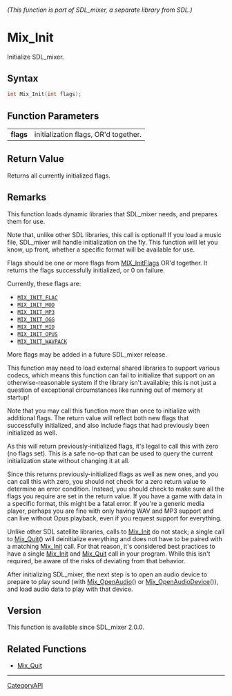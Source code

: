 ###### (This function is part of SDL_mixer, a separate library from SDL.)
# Mix_Init

Initialize SDL_mixer.

## Syntax

```c
int Mix_Init(int flags);

```

## Function Parameters

|               |                                      |
| ------------- | ------------------------------------ |
| **flags**     | initialization flags, OR'd together. |

## Return Value

Returns all currently initialized flags.

## Remarks

This function loads dynamic libraries that SDL_mixer needs, and prepares
them for use.

Note that, unlike other SDL libraries, this call is optional! If you load a
music file, SDL_mixer will handle initialization on the fly. This function
will let you know, up front, whether a specific format will be available
for use.

Flags should be one or more flags from [MIX_InitFlags](MIX_InitFlags) OR'd
together. It returns the flags successfully initialized, or 0 on failure.

Currently, these flags are:

- [`MIX_INIT_FLAC`](MIX_INIT_FLAC)
- [`MIX_INIT_MOD`](MIX_INIT_MOD)
- [`MIX_INIT_MP3`](MIX_INIT_MP3)
- [`MIX_INIT_OGG`](MIX_INIT_OGG)
- [`MIX_INIT_MID`](MIX_INIT_MID)
- [`MIX_INIT_OPUS`](MIX_INIT_OPUS)
- [`MIX_INIT_WAVPACK`](MIX_INIT_WAVPACK)

More flags may be added in a future SDL_mixer release.

This function may need to load external shared libraries to support various
codecs, which means this function can fail to initialize that support on an
otherwise-reasonable system if the library isn't available; this is not
just a question of exceptional circumstances like running out of memory at
startup!

Note that you may call this function more than once to initialize with
additional flags. The return value will reflect both new flags that
successfully initialized, and also include flags that had previously been
initialized as well.

As this will return previously-initialized flags, it's legal to call this
with zero (no flags set). This is a safe no-op that can be used to query
the current initialization state without changing it at all.

Since this returns previously-initialized flags as well as new ones, and
you can call this with zero, you should not check for a zero return value
to determine an error condition. Instead, you should check to make sure all
the flags you require are set in the return value. If you have a game with
data in a specific format, this might be a fatal error. If you're a generic
media player, perhaps you are fine with only having WAV and MP3 support and
can live without Opus playback, even if you request support for everything.

Unlike other SDL satellite libraries, calls to [Mix_Init](Mix_Init) do not
stack; a single call to [Mix_Quit](Mix_Quit)() will deinitialize everything
and does not have to be paired with a matching [Mix_Init](Mix_Init) call.
For that reason, it's considered best practices to have a single
[Mix_Init](Mix_Init) and [Mix_Quit](Mix_Quit) call in your program. While
this isn't required, be aware of the risks of deviating from that behavior.

After initializing SDL_mixer, the next step is to open an audio device to
prepare to play sound (with [Mix_OpenAudio](Mix_OpenAudio)() or
[Mix_OpenAudioDevice](Mix_OpenAudioDevice)()), and load audio data to play
with that device.

## Version

This function is available since SDL_mixer 2.0.0.

## Related Functions

* [Mix_Quit](Mix_Quit)

----
[CategoryAPI](CategoryAPI)

